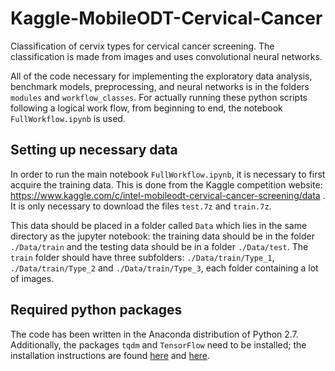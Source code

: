 # Kaggle-MobileODT-Cervical-Cancer
Classification of cervix types for cervical cancer screening. The classification is made from images and uses convolutional neural networks.

All of the code necessary for implementing the exploratory data analysis, benchmark models, preprocessing, and neural networks is in the folders `modules` and `workflow_classes`. For actually running these python scripts following a logical work flow, from beginning to end, the notebook `FullWorkflow.ipynb` is used.

## Setting up necessary data

In order to run the main notebook `FullWorkflow.ipynb`, it is necessary to first acquire the training data. This is done from the Kaggle competition website: https://www.kaggle.com/c/intel-mobileodt-cervical-cancer-screening/data . It is only necessary to download the files `test.7z` and `train.7z`.

This data should be placed in a folder called `Data` which lies in the same directory as the jupyter notebook: the training data should be in the folder `./Data/train` and the testing data should be in a folder `./Data/test`. The `train` folder should have three subfolders: `./Data/train/Type_1`, `./Data/train/Type_2` and `./Data/train/Type_3`, each folder containing a lot of images.

## Required python packages

The code has been written in the Anaconda distribution of Python 2.7. Additionally, the packages `tqdm` and `TensorFlow` need to be installed; the installation instructions are found [here](https://anaconda.org/conda-forge/tqdm) and [here](https://www.tensorflow.org/install/).

